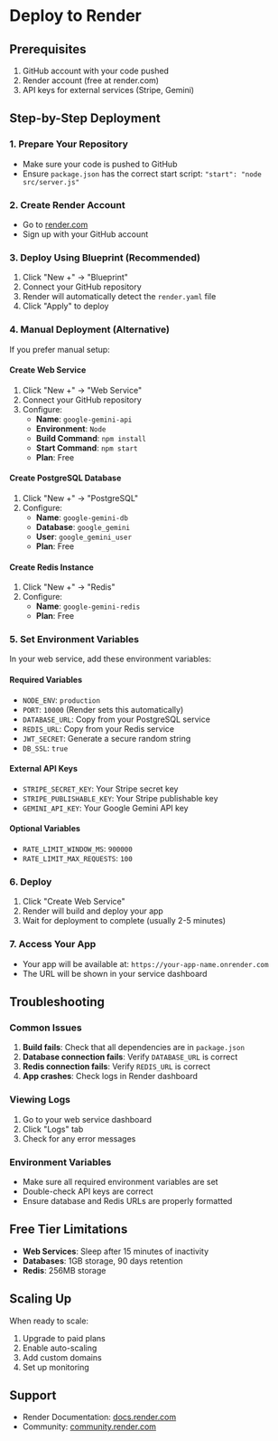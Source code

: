 # Deploy to Render

## Prerequisites
1. GitHub account with your code pushed
2. Render account (free at render.com)
3. API keys for external services (Stripe, Gemini)

## Step-by-Step Deployment

### 1. Prepare Your Repository
- Make sure your code is pushed to GitHub
- Ensure `package.json` has the correct start script: `"start": "node src/server.js"`

### 2. Create Render Account
- Go to [render.com](https://render.com)
- Sign up with your GitHub account

### 3. Deploy Using Blueprint (Recommended)
1. Click "New +" → "Blueprint"
2. Connect your GitHub repository
3. Render will automatically detect the `render.yaml` file
4. Click "Apply" to deploy

### 4. Manual Deployment (Alternative)
If you prefer manual setup:

#### Create Web Service
1. Click "New +" → "Web Service"
2. Connect your GitHub repository
3. Configure:
   - **Name**: `google-gemini-api`
   - **Environment**: `Node`
   - **Build Command**: `npm install`
   - **Start Command**: `npm start`
   - **Plan**: Free

#### Create PostgreSQL Database
1. Click "New +" → "PostgreSQL"
2. Configure:
   - **Name**: `google-gemini-db`
   - **Database**: `google_gemini`
   - **User**: `google_gemini_user`
   - **Plan**: Free

#### Create Redis Instance
1. Click "New +" → "Redis"
2. Configure:
   - **Name**: `google-gemini-redis`
   - **Plan**: Free

### 5. Set Environment Variables
In your web service, add these environment variables:

#### Required Variables
- `NODE_ENV`: `production`
- `PORT`: `10000` (Render sets this automatically)
- `DATABASE_URL`: Copy from your PostgreSQL service
- `REDIS_URL`: Copy from your Redis service
- `JWT_SECRET`: Generate a secure random string
- `DB_SSL`: `true`

#### External API Keys
- `STRIPE_SECRET_KEY`: Your Stripe secret key
- `STRIPE_PUBLISHABLE_KEY`: Your Stripe publishable key
- `GEMINI_API_KEY`: Your Google Gemini API key

#### Optional Variables
- `RATE_LIMIT_WINDOW_MS`: `900000`
- `RATE_LIMIT_MAX_REQUESTS`: `100`

### 6. Deploy
1. Click "Create Web Service"
2. Render will build and deploy your app
3. Wait for deployment to complete (usually 2-5 minutes)

### 7. Access Your App
- Your app will be available at: `https://your-app-name.onrender.com`
- The URL will be shown in your service dashboard

## Troubleshooting

### Common Issues
1. **Build fails**: Check that all dependencies are in `package.json`
2. **Database connection fails**: Verify `DATABASE_URL` is correct
3. **Redis connection fails**: Verify `REDIS_URL` is correct
4. **App crashes**: Check logs in Render dashboard

### Viewing Logs
1. Go to your web service dashboard
2. Click "Logs" tab
3. Check for any error messages

### Environment Variables
- Make sure all required environment variables are set
- Double-check API keys are correct
- Ensure database and Redis URLs are properly formatted

## Free Tier Limitations
- **Web Services**: Sleep after 15 minutes of inactivity
- **Databases**: 1GB storage, 90 days retention
- **Redis**: 256MB storage

## Scaling Up
When ready to scale:
1. Upgrade to paid plans
2. Enable auto-scaling
3. Add custom domains
4. Set up monitoring

## Support
- Render Documentation: [docs.render.com](https://docs.render.com)
- Community: [community.render.com](https://community.render.com) 